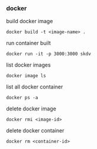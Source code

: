 ### docker 

build docker image

```
docker build -t <image-name> .
```

run container built

```
docker run -it -p 3000:3000 skdv
```

list docker images

```
docker image ls
```

list all docker container 

```
docker ps -a
```

delete docker image

```
docker rmi <image-id>
```

delete docker container

```
docker rm <container-id>
```